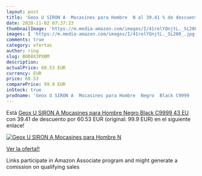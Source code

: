 ```yaml
---
layout: post
title: 'Geox U SIRON A  Mocasines para Hombre  N al 39.41 % de descuento'
date: 2020-11-02 07:37:23
thumbnailImage: 'https://m.media-amazon.com/images/I/41relYQnjtL._SL200_.jpg'
images: [ 'https://m.media-amazon.com/images/I/41relYQnjtL._SL200_.jpg' ]
comments: true
category: ofertas
author: ring
slug: B008X3PXBM
description:
actualPrice: 60.53 EUR
currency: EUR
price: 60.53
comparePrice: 99.9 EUR
inStock: true
prodname: 'Geox U SIRON A  Mocasines para Hombre  Negro  Black C9999   43 EU'
---
```


Está [Geox U SIRON A  Mocasines para Hombre  Negro  Black C9999   43 EU](https://www.amazon.es/dp/B008X3PXBM/?tag=tolees-21) con 39.41 de descuento por 60.53 EUR (original: 99.9 EUR) en el siguiente enlace!

[![Geox U SIRON A  Mocasines para Hombre  N](https://m.media-amazon.com/images/I/41relYQnjtL._SL200_.jpg)](https://www.amazon.es/dp/B008X3PXBM/?tag=tolees-21)

[Ver la oferta!!](https://www.amazon.es/dp/B008X3PXBM/?tag=tolees-21)

Links participate in Amazon Associate program and might generate a comission on qualifying sales


